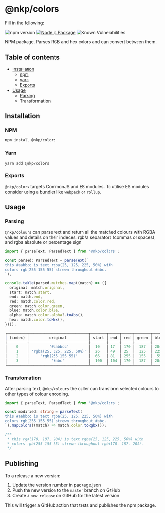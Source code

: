 # @nkp/colors

Fill in the following:

![npm version](https://badge.fury.io/js/%40nkp%2Fcolors.svg)
[![Node.js Package](https://github.com/nickkelly1/nkp-colors/actions/workflows/release.yml/badge.svg)](https://github.com/nickkelly1/nkp-colors/actions/workflows/release.yml)
![Known Vulnerabilities](https://snyk.io/test/github/nickkelly1/nkp-colors/badge.svg)

NPM package. Parses RGB and hex colors and can convert between them.

## Table of contents

- [Installation](#installation)
  - [npm](#npm)
  - [yarn](#yarn)
  - [Exports](#exports)
- [Usage](#usage)
  - [Parsing](#parsing)
  - [Transformation](#transformation)

## Installation

### NPM

```sh
npm install @nkp/colors
```

### Yarn

```sh
yarn add @nkp/colors
```

### Exports

`@nkp/colors` targets CommonJS and ES modules. To utilise ES modules consider using a bundler like `webpack` or `rollup`.

## Usage

### Parsing

`@nkp/colours` can parse text and return all the matched colours with RGBA values and details on their indeces, rgb/a separators (commas or spaces), and rgba absolute or percentage sign.

```ts
import { parseText, ParsedText } from '@nkp/colors';

const parsed: ParsedText = parseText(`
this #aabbcc is text rgba(25, 125, 225, 50%) with
colors rgb(255 155 55) strewn throughout #abc.
`);

console.table(parsed.matches.map((match) => ({
  original: match.original,
  start: match.start,
  end: match.end,
  red: match.color.red,
  green: match.color.green,
  blue: match.color.blue,
  alpha: match.color.alpha?.toAbs(),
  hex: match.color.toHex(),
})));

┌─────────┬───────────────────────────┬───────┬─────┬─────┬───────┬──────┬───────────┬─────────────┐
│ (index) │         original          │ start │ end │ red │ green │ blue │   alpha   │     hex     │
├─────────┼───────────────────────────┼───────┼─────┼─────┼───────┼──────┼───────────┼─────────────┤
│    0    │         '#aabbcc'         │  10   │ 17  │ 170 │  187  │ 204  │ undefined │  '#aabbcc'  │
│    1    │ 'rgba(25, 125, 225, 50%)' │  26   │ 49  │ 25  │  125  │ 225  │    0.5    │ '#197de180' │
│    2    │     'rgb(255 155 55)'     │  66   │ 81  │ 255 │  155  │  55  │ undefined │  '#ff9b37'  │
│    3    │          '#abc'           │  100  │ 104 │ 170 │  187  │ 204  │ undefined │  '#aabbcc'  │
└─────────┴───────────────────────────┴───────┴─────┴─────┴───────┴──────┴───────────┴─────────────┘
```

### Transfomation

After parsing text, `@nkp/colours` the caller can transform selected colours to other types of colour encoding.

```ts
import { parseText, ParsedText } from '@nkp/colors';

const modified: string = parseText(`
this #aabbcc is text rgba(25, 125, 225, 50%) with
colors rgb(255 155 55) strewn throughout #abc.
`).mapColors((match) => match.color.toRgbx());

/**
 * this rgb(170, 187, 204) is text rgba(25, 125, 225, 50%) with
 * colors rgb(255 155 55) strewn throughout rgb(170, 187, 204).
 */
```

## Publishing

To a release a new version:

1. Update the version number in package.json
2. Push the new version to the `master` branch on GitHub
3. Create a `new release` on GitHub for the latest version

This will trigger a GitHub action that tests and publishes the npm package.
